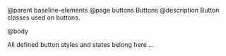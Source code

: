 @parent baseline-elements
@page buttons Buttons
@description Button classes used on buttons.

@body

All defined button styles and states belong here ...

